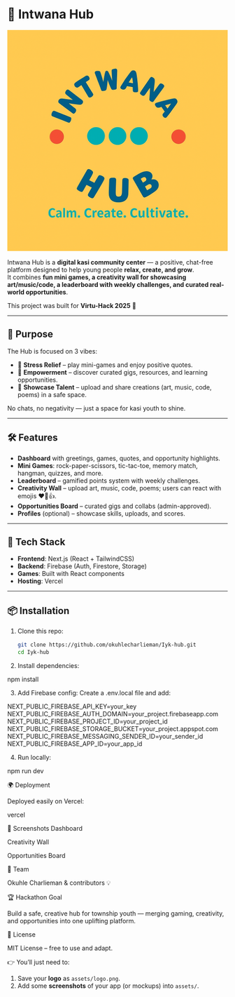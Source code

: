 # 🌟 Intwana Hub

![Intwana Hub Logo](./assets/logo.png)

Intwana Hub is a **digital kasi community center** — a positive, chat-free platform designed to help young people **relax, create, and grow**.  
It combines **fun mini games, a creativity wall for showcasing art/music/code, a leaderboard with weekly challenges, and curated real-world opportunities**.  

This project was built for **Virtu-Hack 2025** 🚀  

---

## 🎯 Purpose
The Hub is focused on 3 vibes:
- 🧘 **Stress Relief** – play mini-games and enjoy positive quotes.  
- 🚀 **Empowerment** – discover curated gigs, resources, and learning opportunities.  
- 🎨 **Showcase Talent** – upload and share creations (art, music, code, poems) in a safe space.  

No chats, no negativity — just a space for kasi youth to shine.

---

## 🛠️ Features
- **Dashboard** with greetings, games, quotes, and opportunity highlights.  
- **Mini Games**: rock-paper-scissors, tic-tac-toe, memory match, hangman, quizzes, and more.  
- **Leaderboard** – gamified points system with weekly challenges.  
- **Creativity Wall** – upload art, music, code, poems; users can react with emojis ❤️🎉👍.  
- **Opportunities Board** – curated gigs and collabs (admin-approved).  
- **Profiles** (optional) – showcase skills, uploads, and scores.  

---

## 🚀 Tech Stack
- **Frontend**: Next.js (React + TailwindCSS)  
- **Backend**: Firebase (Auth, Firestore, Storage)  
- **Games**: Built with React components  
- **Hosting**: Vercel  

---

## 📦 Installation

1. Clone this repo:
   ```bash
   git clone https://github.com/okuhlecharlieman/Iyk-hub.git
   cd Iyk-hub
2. Install dependencies:

npm install


3. Add Firebase config:
Create a .env.local file and add:

NEXT_PUBLIC_FIREBASE_API_KEY=your_key
NEXT_PUBLIC_FIREBASE_AUTH_DOMAIN=your_project.firebaseapp.com
NEXT_PUBLIC_FIREBASE_PROJECT_ID=your_project_id
NEXT_PUBLIC_FIREBASE_STORAGE_BUCKET=your_project.appspot.com
NEXT_PUBLIC_FIREBASE_MESSAGING_SENDER_ID=your_sender_id
NEXT_PUBLIC_FIREBASE_APP_ID=your_app_id


4. Run locally:

npm run dev

🌍 Deployment

Deployed easily on Vercel:

vercel

📸 Screenshots
Dashboard

Creativity Wall

Opportunities Board

👥 Team

Okuhle Charlieman & contributors 💡

🏆 Hackathon Goal

Build a safe, creative hub for township youth — merging gaming, creativity, and opportunities into one uplifting platform.

📜 License

MIT License – free to use and adapt.


👉 You’ll just need to:  
1. Save your **logo** as `assets/logo.png`.  
2. Add some **screenshots** of your app (or mockups) into `assets/`.  
